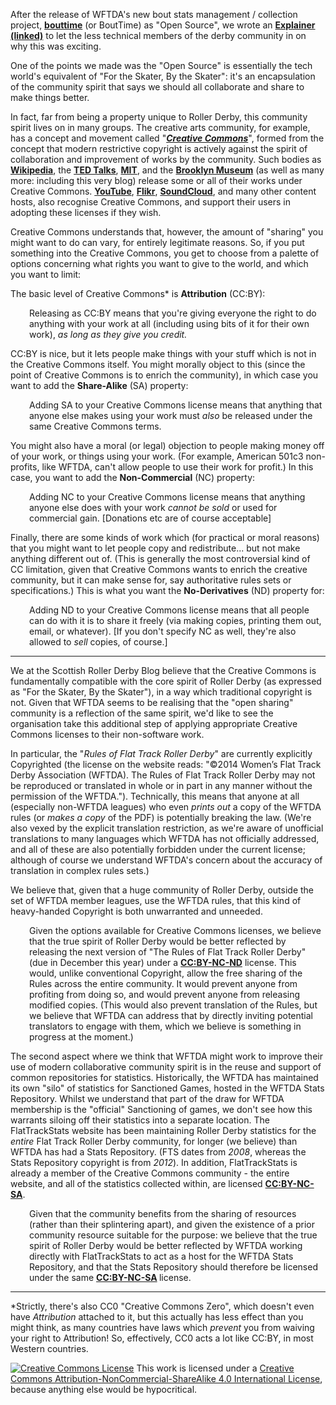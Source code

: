 <html><body><p>After the release of WFTDA's new bout stats management / collection project, <strong><a href="https://github.com/WFTDA/bouttime">bouttime</a></strong> (or BoutTime) as "Open Source", we wrote an <strong><a href="https://www.scottishrollerderbyblog.com/posts/2016/10/19/bouttime-open-source-what-is-it-and-why-is-it-relevant-to-roller-derby-and-wftda/">Explainer (linked)</a></strong> to let the less technical members of the derby community in on why this was exciting.

One of the points we made was the "Open Source" is essentially the tech world's equivalent of "For the Skater, By the Skater": it's an encapsulation of the community spirit that says we should all collaborate and share to make things better.

In fact, far from being a property unique to Roller Derby, this community spirit lives on in many groups. The creative arts community, for example, has a concept and movement called "<strong><em><a href="https://creativecommons.org/">Creative Commons</a></em></strong>", formed from the concept that modern restrictive copyright is actively against the spirit of collaboration and improvement of works by the community. Such bodies as <strong><a href="http://www.wikipedia.org">Wikipedia</a></strong>, the <strong><a href="http://www.ted.com/">TED Talks</a></strong>, <strong><a href="http://ocw.mit.edu/">MIT</a></strong>, and the <strong><a href="http://www.brooklynmuseum.org/">Brooklyn Museum</a></strong> (as well as many more: including this very blog) release some or all of their works under Creative Commons. <strong><a href="http://www.youtube.com">YouTube</a></strong>, <strong><a href="https://www.flickr.com/">Flikr</a></strong>, <strong><a href="https://soundcloud.com/">SoundCloud</a></strong>, and many other content hosts, also recognise Creative Commons, and support their users in adopting these licenses if they wish.

Creative Commons understands that, however, the amount of "sharing" you might want to do can vary, for entirely legitimate reasons. So, if you put something into the Creative Commons, you get to choose from a palette of options concerning what rights you want to give to the world, and which you want to limit:

The basic level of Creative Commons* is <strong>Attribution</strong> (CC:BY):
</p><p style="padding-left:30px;">Releasing as CC:BY means that you're giving everyone the right to do anything with your work at all (including using bits of it for their own work), <em>as long as they give you credit.</em></p>
CC:BY is nice, but it lets people make things with your stuff which is not in the Creative Commons itself. You might morally object to this (since the point of Creative Commons is to enrich the community), in which case you want to add the <strong>Share-Alike</strong> (SA) property:
<p style="padding-left:30px;">Adding SA to your Creative Commons license means that anything that anyone else makes using your work must <em>also</em> be released under the same Creative Commons terms.</p>
You might also have a moral (or legal) objection to people making money off of your work, or things using your work. (For example, American 501c3 non-profits, like WFTDA, can't allow people to use their work for profit.) In this case, you want to add the <strong>Non-Commercial</strong> (NC) property:
<p style="padding-left:30px;">Adding NC to your Creative Commons license means that anything anyone else does with your work <em>cannot be sold</em> or used for commercial gain. [Donations etc are of course acceptable]</p>
Finally, there are some kinds of work which (for practical or moral reasons) that you might want to let people copy and redistribute... but not make anything different out of. (This is generally the most controversial kind of CC limitation, given that Creative Commons wants to enrich the creative community, but it can make sense for, say authoritative rules sets or specifications.) This is what you want the <strong>No-Derivatives</strong> (ND) property for:
<p style="padding-left:30px;">Adding ND to your Creative Commons license means that all people can do with it is to share it freely (via making copies, printing them out, email, or whatever). [If you don't specify NC as well, they're also allowed to <em>sell</em> copies, of course.]</p>


<hr>

We at the Scottish Roller Derby Blog believe that the Creative Commons is fundamentally compatible with the core spirit of Roller Derby (as expressed as "For the Skater, By the Skater"), in a way which traditional copyright is not.
Given that WFTDA seems to be realising that the "open sharing" community is a reflection of the same spirit, we'd like to see the organisation take this additional step of applying appropriate Creative Commons licenses to their non-software work.

In particular, the "<em>Rules of Flat Track Roller Derby</em>" are currently explicitly Copyrighted (the license on the website reads: "©2014 Women’s Flat Track Derby Association (WFTDA). The Rules of Flat Track Roller Derby may not be reproduced or translated in whole or in part in any manner without the permission of the WFTDA."). Technically, this means that anyone at all (especially non-WFTDA leagues) who even <em>prints out</em> a copy of the WFTDA rules (or <em>makes a copy</em> of the PDF) is potentially breaking the law. (We're also vexed by the explicit translation restriction, as we're aware of unofficial translations to many languages which WFTDA has not officially addressed, and all of these are also potentially forbidden under the current license; although of course we understand WFTDA's concern about the accuracy of translation in complex rules sets.)

We believe that, given that a huge community of Roller Derby, outside the set of WFTDA member leagues, use the WFTDA rules, that this kind of heavy-handed Copyright is both unwarranted and unneeded.
<p style="padding-left:30px;">Given the options available for Creative Commons licenses, we believe that the true spirit of Roller Derby would be better reflected by releasing the next version of "The Rules of Flat Track Roller Derby" (due in December this year) under a <strong><a href="https://creativecommons.org/licenses/by-nc-nd/4.0/">CC:BY-NC-ND</a></strong> license. This would, unlike conventional Copyright, allow the free sharing of the Rules across the entire community. It would prevent anyone from profiting from doing so, and would prevent anyone from releasing modified copies. (This would also prevent translation of the Rules, but we believe that WFTDA can address that by directly inviting potential translators to engage with them, which we believe is something in progress at the moment.)</p>
The second aspect where we think that WFTDA might work to improve their use of modern collaborative community spirit is in the reuse and support of common repositories for statistics. Historically, the WFTDA has maintained its own "silo" of statistics for Sanctioned Games, hosted in the WFTDA Stats Repository. Whilst we understand that part of the draw for WFTDA membership is the "official" Sanctioning of games, we don't see how this warrants siloing off their statistics into a separate location.
The FlatTrackStats website has been maintaining Roller Derby statistics for the <em>entire</em> Flat Track Roller Derby community, for longer (we believe) than WFTDA has had a Stats Repository. (FTS dates from <em>2008</em>, whereas the Stats Repository copyright is from <em>2012</em>). In addition, FlatTrackStats is already a member of the Creative Commons community - the entire website, and all of the statistics collected within, are licensed <strong><a href="https://creativecommons.org/licenses/by-nc-sa/3.0/">CC:BY-NC-SA</a></strong>.
<p style="padding-left:30px;">Given that the community benefits from the sharing of resources (rather than their splintering apart), and given the existence of a prior community resource suitable for the purpose: we believe that the true spirit of Roller Derby would be better reflected by WFTDA working directly with FlatTrackStats to act as a host for the WFTDA Stats Repository, and that the Stats Repository should therefore be licensed under the same <strong><a href="https://creativecommons.org/licenses/by-nc-sa/3.0/">CC:BY-NC-SA</a> </strong>license.</p>


<hr>

*Strictly, there's also CC0 "Creative Commons Zero", which doesn't even have <em>Attribution</em> attached to it, but this actually has less effect than you might think, as many countries have laws which <em>prevent</em> you from waiving your right to Attribution! So, effectively, CC0 acts a lot like CC:BY, in most Western countries.

<a href="http://creativecommons.org/licenses/by-nc-sa/4.0/" rel="license"><img style="border-width:0;" src="https://i.creativecommons.org/l/by-nc-sa/4.0/88x31.png" alt="Creative Commons License"></a>
This work is licensed under a <a href="http://creativecommons.org/licenses/by-nc-sa/4.0/" rel="license">Creative Commons Attribution-NonCommercial-ShareAlike 4.0 International License</a>, because anything else would be hypocritical.</body></html>
